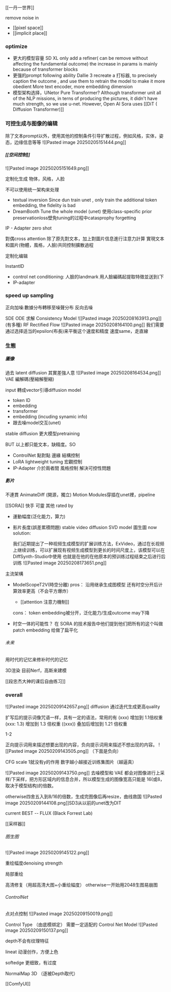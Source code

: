 [[一丹一世界]]

remove noise in
- [[pixel space]]
- [[implicit place]]


### optimize
- 更大的模型容量
	SD XL only add a refiner( can be remove without affecting the fundamental outcome)
	the increase in params is mainly because of transformer blocks
- 更强的prompt following ability
	Dallie 3 recreate a 打标器, to precisely caption the outcome , and use them to retrain the model to make it more obedient
	More text encoder, more embedding dimension
 - 模型架构选择，UNetor Pure Transformer?
	 Although transformer unit all of the NLP missions, in terns of producing the pictures, it didn't have much strength, so we use u-net.
	However, Open AI Sora uses [[DiT ( Diffusion Transformer)]]

### 可控生成与图像的编辑
除了文本prompt以外，使用其他的控制条件引导扩散过程，例如风格，实体，姿态，边缘信息等等
![[Pasted image 20250205151444.png]]
##### [[空间控制]]
![[Pasted image 20250205151649.png]]

定制化生成
物体，风格，人脸

不可以使用统一架构来处理

- textual inversion
	Since dun train unet , only train the additional token embedding, the fidelity is bad
- DreamBooth
	Tune the whole model (unet)
	使用class-specific prior preservationloss壁免tuning的过程中catasprophy forgetting

IP - Adapter
zero shot

對偶cross attention
除了原先對文本，加上對圖片信息進行注意力計算
實現文本和圖片(物體，風格，人臉)共同控制擴散過程





定制化编辑

InstantID
- control net
	conditioning: 人臉的landmark
	用人臉編碼起提取特徵並送到(下
- IP-adapter


### speed up sampling
正向加噪:數據分布轉移至噪聲分布
反向去噪

SDE 
ODE 求解
	Consistency Model
	![[Pasted image 20250208163913.png]]
	(有多種)
	RF Rectified Flow
	![[Pasted image 20250208164100.png]]
	我们需要通过选择适当的epsilon(布長)来平衡这个速度和精度
	速度same，走直線



### 生態
##### 圖像
過去
latent diffusion 其實差強人意
![[Pasted image 20250208164534.png]]
VAE 編解碼(壓縮解壓縮)


input 轉成vector引導diffusion model
- token ID
- embedding
- transformer
- embedding (incuding synamic info)
- 跟去噪model交互(unet)

stable diffusion 
更大模型pretraining


BUT 以上都只能文本，缺精度。SO
- ControlNet
	點對點 
	邊緣
	結構控制
- LoRA
	lightweight tuning
	宏觀控制
- IP-Adapter
	介於兩者間
	風格控制
解決可控性問題

##### 影片
不連貫
AnimateDiff (開源，獨立)
Motion Modules穿插在unet裡，pipeline

[[SORA]]
快手 可靈
其他
rated by 
- 運動幅度(泛化能力，算力)
- 影片長度(誤差累積問題)
	stable video diffusion SVD model  圖生圖
	now solution:
	
	我们近期提出了一种视频生成模型的扩展训练方法，ExVideo，通过在长视频上继续训练，可以扩展现有视频生成模型到更长的时间尺度上，该模型可以在DiffSynth-Studio中使用
	也就是在他的在他原本的预训练过程结束之后进行后训练
![[Pasted image 20250208173651.png]]

主流架構
- ModelScopeT2V(時空分離)
	pros：
	沿用继承生成图模型
	还有时空分开后计算效率更高（不会平方爆炸）
	- [[attention 注意力機制]]
	
	cons：
	token embedding被分开，泛化能力/生成outcome may下降

- 时空一体的可能性？
在 SORA 的技术报告中他们提到他们把所有的这个叫做patch embedding 给做了扁平化


###### 未来

用时代的记忆来修补时代的记忆

3D渲染
	目前Nerf，高斯来建模

[[段忠杰大神的课后自由练习]]


### overall
![[Pasted image 20250209142657.png]]
diffusion 通过迭代生成更高quality

扩写后的提示词像咒语一样，具有一定的语法，常用的有
(xxx) 增加到 1.1倍权重
(xxx: 1.3) 增加到 1.3 倍权重
((xxx)) 叠加后增加到 1.21 倍权重

1-2




正向提示词用来描述想要出现的内容，负向提示词用来描述不想出现的内容。
![[Pasted image 20250209143505.png]]
（下面是负向）

CFG scale
	1就没有y的作用
	数字越小越接近训练集图片（越逼真）


![[Pasted image 20250209143750.png]]
去噪模型和 VAE 都会对图像进行上采样/下采样，把方形区域内的信息合并，所以模型生成的图像宽高只能是 16(或8，取决于模型结构)的倍数。

otherwise四舍五入到8/16的倍数，生成完图像后再resize，曲线救国
![[Pasted image 20250209144108.png]]SD3从以前的unet改为DIT

current BEST --
FLUX (Black Forrest Lab)



[[采样器]]

###### 图生图
![[Pasted image 20250209145122.png]]

重绘幅度denoising strength

局部重绘

高清修复（用超高清大图+小重绘幅度）
	otherwise一开始用2048生图易崩图



###### ControlNet
点对点控制
![[Pasted image 20250209150019.png]]

Control Type （由底模绑定）
需要一定适配的 Control Net Model
![[Pasted image 20250209150137.png]]

depth不会有纹理特征

lineat 动漫创作，方便上色

softedge 更细致，有过度

NormalMap 3D （逐被Depth取代）



[[ComfyUI]]